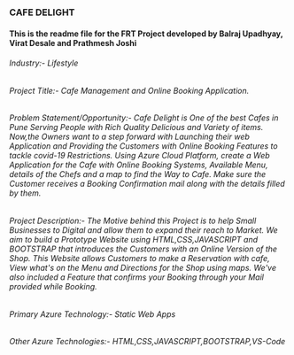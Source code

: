 ### CAFE DELIGHT
#### This is the readme file for the FRT Project developed by Balraj Upadhyay, Virat Desale and Prathmesh Joshi

###### Industry:- Lifestyle
###### Project Title:- Cafe Management and Online Booking Application.
###### Problem Statement/Opportunity:- Cafe Delight is One of the best Cafes in Pune Serving People with Rich Quality Delicious and Variety of items. Now,the Owners want to a step forward with Launching their web Application and Providing the Customers with Online Booking Features to tackle covid-19 Restrictions. Using Azure Cloud Platform, create a Web Application for the Cafe with Online Booking Systems, Available Menu, details of the Chefs and a map to find the Way to Cafe. Make sure the Customer receives a Booking Confirmation mail along with the details filled by them.
###### Project Description:- The Motive behind this Project is to help Small Businesses to Digital and allow them to expand their reach to Market. We aim to build a Prototype Website using HTML,CSS,JAVASCRIPT and BOOTSTRAP that introduces the Customers with an Online Version of the Shop. This Website allows Customers to make a Reservation with cafe, View what's on the Menu and Directions for the Shop using maps. We've also included a Feature that confirms your Booking through your Mail provided while Booking.
###### Primary Azure Technology:- Static Web Apps
###### Other Azure Technologies:- HTML,CSS,JAVASCRIPT,BOOTSTRAP,VS-Code
